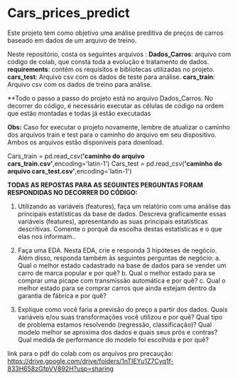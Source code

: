 # Cars_prices_predict

Este projeto tem como objetivo uma análise preditiva de preços de carros baseado em dados de um arquivo de treino.

Neste repositório, costa os seguintes arquivos :
**Dados_Carros**: arquivo com código de colab, que consta toda a evolução e tratamento de dados.
**requirements**: contém os requisitos e bibliotecas utilizadas no projeto.
**cars_test**: Arquivo csv com os dados de teste para análise.
**cars_train**: Arquivo csv com os dados de treino para análise.

**Todo o passo a passo do projeto está no arquivo Dados_Carros. No decorrer do código, é necessário executar as células de código na
ordem que estão montadas e todas já estão executadas

**Obs:** Caso for executar o projeto novamente, lembre de atualizar o caminho dos arquivos train e test para o caminho do arquivo em seu dispositivo. Ambos os arquivos estão disponiveis para download.

Cars_train = pd.read_csv(**'caminho do arquivo cars_train.csv'**,encoding='latin-1')
Cars_test = pd.read_csv(**'caminho do arquivo cars_test.csv'**,encoding='latin-1')

**TODAS AS REPOSTAS PARA AS SEGUINTES PERGUNTAS FORAM RESPONDIDAS NO DECORRER DO CÓDIGO:**
1. Utilizando as variáveis (features), faça um relatório com uma análise das
principais estatísticas da base de dados. Descreva graficamente essas
variáveis (features), apresentando as suas principais estatísticas descritivas.
Comente o porquê da escolha destas estatísticas e o que elas nos informam..

2. Faça uma EDA. Nesta EDA, crie e responda 3 hipóteses de negócio. Além disso,
responda também às seguintes perguntas de negócio:
a. Qual o melhor estado cadastrado na base de dados para se vender um
carro de marca popular e por quê?
b. Qual o melhor estado para se comprar uma picape com transmissão
automática e por quê?
c. Qual o melhor estado para se comprar carros que ainda estejam dentro
da garantia de fábrica e por quê?

3. Explique como você faria a previsão do preço a partir dos dados. Quais
variáveis e/ou suas transformações você utilizou e por quê? Qual tipo de
problema estamos resolvendo (regressão, classificação)? Qual modelo melhor
se aproxima dos dados e quais seus prós e contras? Qual medida de
performance do modelo foi escolhida e por quê?


link para o pdf do colab com os arquivos pro precaução: https://drive.google.com/drive/folders/1nTIEYu1Z7Cyq1f-833H658zGfpVV892H?usp=sharing
